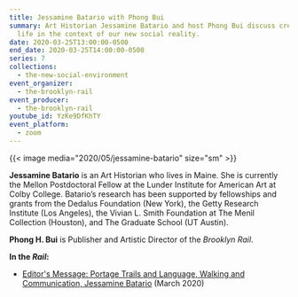 ```yaml
---
title: Jessamine Batario with Phong Bui
summary: Art Historian Jessamine Batario and host Phong Bui discuss creative
  life in the context of our new social reality.
date: 2020-03-25T13:00:00-0500
end_date: 2020-03-25T14:00:00-0500
series: 7
collections:
  - the-new-social-environment
event_organizer:
  - the-brooklyn-rail
event_producer:
  - the-brooklyn-rail
youtube_id: YzKe9DfKhTY
event_platform:
  - zoom
---
```


{{< image media="2020/05/jessamine-batario" size="sm" >}}

**Jessamine Batario** is an Art Historian who lives in Maine. She is currently the Mellon Postdoctoral Fellow at the Lunder Institute for American Art at Colby College. Batario’s research has been supported by fellowships and grants from the Dedalus Foundation (New York), the Getty Research Institute (Los Angeles), the Vivian L. Smith Foundation at The Menil Collection (Houston), and The Graduate School (UT Austin).

 **Phong H. Bui**  is Publisher and Artistic Director of the *Brooklyn Rail*.

**In the *Rail*:**

* [Editor's Message: Portage Trails and Language, Walking and Communication, Jessamine Batario](https://brooklynrail.org/2020/03/editorsmessage/Portage-Trails-and-Language-Walking-and-Communication) (March 2020)
